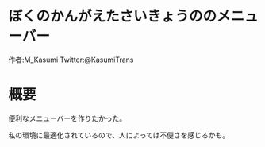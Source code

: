 # ぼくのかんがえたさいきょうののメニューバー
作者:M_Kasumi
Twitter:@KasumiTrans
# 概要
便利なメニューバーを作りたかった。

私の環境に最適化されているので、人によっては不便さを感じるかも。
